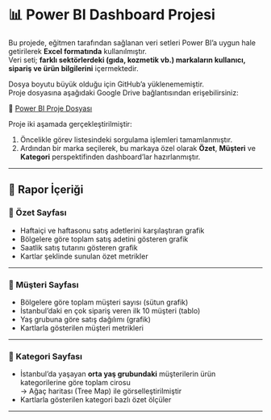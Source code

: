 # 📊 Power BI Dashboard Projesi

Bu projede, eğitmen tarafından sağlanan veri setleri Power BI’a uygun hale getirilerek **Excel formatında** kullanılmıştır.  
Veri seti; **farklı sektörlerdeki (gıda, kozmetik vb.) markaların kullanıcı, sipariş ve ürün bilgilerini** içermektedir.

Dosya boyutu büyük olduğu için GitHub’a yüklenememiştir.  
Proje dosyasına aşağıdaki Google Drive bağlantısından erişebilirsiniz:

🔗 [Power BI Proje Dosyası](https://drive.google.com/drive/folders/1aZDqlxuj6eEKTVQYWXOUnVczCXszHWv3)


Proje iki aşamada gerçekleştirilmiştir:
1. Öncelikle görev listesindeki sorgulama işlemleri tamamlanmıştır.
2. Ardından bir marka seçilerek, bu markaya özel olarak **Özet**, **Müşteri** ve **Kategori** perspektifinden dashboard’lar hazırlanmıştır.

---

## 📌 Rapor İçeriği

### 🔹 Özet Sayfası
- Haftaiçi ve haftasonu satış adetlerini karşılaştıran grafik
- Bölgelere göre toplam satış adetini gösteren grafik
- Saatlik satış tutarını gösteren grafik
- Kartlar şeklinde sunulan özet metrikler

---

### 🔹 Müşteri Sayfası
- Bölgelere göre toplam müşteri sayısı (sütun grafik)
- İstanbul’daki en çok sipariş veren ilk 10 müşteri (tablo)
- Yaş grubuna göre satış dağılımı (grafik)
- Kartlarla gösterilen müşteri metrikleri

---

### 🔹 Kategori Sayfası
- İstanbul’da yaşayan **orta yaş grubundaki** müşterilerin ürün kategorilerine göre toplam cirosu  
  → Ağaç haritası (Tree Map) ile görselleştirilmiştir
- Kartlarla gösterilen kategori bazlı özet ölçüler

---



